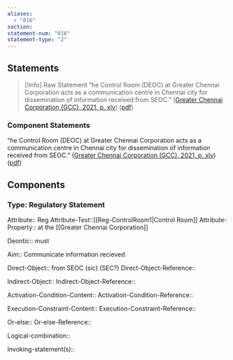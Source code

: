 ```yaml
---
aliases:
  - "016"
section: 
statement-num: "016"
statement-type: "2"
---
```

## Statements
> [!info] Raw Statement
> “he Control Room (DEOC) at Greater Chennai Corporation acts as a communication centre in Chennai city for dissemination of information received from SEOC.” ([Greater Chennai Corporation (GCC), 2021, p. xlv](zotero://select/library/items/AZZSXLC8)) ([pdf](zotero://open-pdf/library/items/ZWDYK52D?page=45&annotation=F8K2WXB5)) 
> 

### Component Statements
“he Control Room (DEOC) at Greater Chennai Corporation acts as a communication centre in Chennai city for dissemination of information received from SEOC.” ([Greater Chennai Corporation (GCC), 2021, p. xlv](zotero://select/library/items/AZZSXLC8)) ([pdf](zotero://open-pdf/library/items/ZWDYK52D?page=45&annotation=F8K2WXB5)) 
## Components
### Type: Regulatory Statement
Attribute:: Reg
Attribute-Test::[[Reg-ControlRoom1|Control Room]] 
Attribute-Property:: at the [[Greater Chennai Corporation]]

Deontic:: must

Aim:: Communicate information recieved

Direct-Object:: from SEOC (sic) (SEC?)
Direct-Object-Reference:: 

Indirect-Object::
Indirect-Object-Reference:: 

Activation-Condition-Content::
Activation-Condition-Reference:: 

Execution-Constraint-Content::
Execution-Constraint-Reference:: 

Or-else::
Or-else-Reference:: 

Logical-combination::

Invoking-statement(s)::